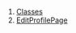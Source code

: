1.  [Classes](views_after_auth_screens_profile_edit_profile_page/#classes)
2.  [EditProfilePage](views_after_auth_screens_profile_edit_profile_page/EditProfilePage-class.html)
